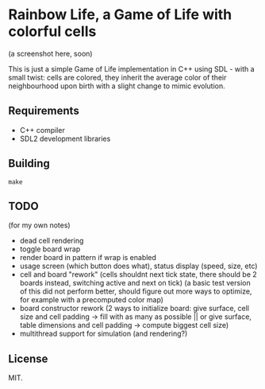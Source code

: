 # Rainbow Life, a Game of Life with colorful cells

(a screenshot here, soon)

This is just a simple Game of Life implementation in C++ using SDL - with a small twist: cells are colored, they inherit the average color of their neighbourhood upon birth with a slight change to mimic evolution.

## Requirements

* C++ compiler
* SDL2 development libraries

## Building

```
make
```

## TODO

(for my own notes)

* dead cell rendering
* toggle board wrap
* render board in pattern if wrap is enabled
* usage screen (which button does what), status display (speed, size, etc)
* cell and board "rework" (cells shouldnt next tick state, there should be 2 boards instead, switching active and next on tick) (a basic test version of this did not perform better, should figure out more ways to optimize, for example with a precomputed color map)
* board constructor rework (2 ways to initialize board: give surface, cell size and cell padding -> fill with as many as possible || or give surface, table dimensions and cell padding -> compute biggest cell size)
* multithread support for simulation (and rendering?)

## License

MIT.